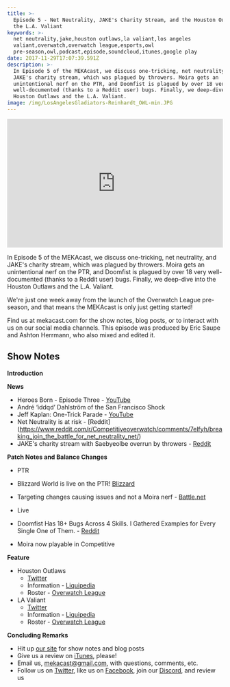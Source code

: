 ```yaml
---
title: >-
  Episode 5 - Net Neutrality, JAKE's Charity Stream, and the Houston Outlaws and
  the L.A. Valiant
keywords: >-
  net neutrality,jake,houston outlaws,la valiant,los angeles
  valiant,overwatch,overwatch league,esports,owl
  pre-season,owl,podcast,episode,soundcloud,itunes,google play
date: 2017-11-29T17:07:39.591Z
description: >-
  In Episode 5 of the MEKAcast, we discuss one-tricking, net neutrality, and
  JAKE's charity stream, which was plagued by throwers. Moira gets an
  unintentional nerf on the PTR, and Doomfist is plagued by over 18 very
  well-documented (thanks to a Reddit user) bugs. Finally, we deep-dive into the
  Houston Outlaws and the L.A. Valiant.
image: /img/LosAngelesGladiators-Reinhardt_OWL-min.JPG
---
```

<iframe width="100%" height="300" scrolling="no" frameborder="no" src="https://w.soundcloud.com/player/?url=https%3A//api.soundcloud.com/tracks/362416625&amp;color=%238992b9&amp;auto_play=false&amp;hide_related=false&amp;show_comments=true&amp;show_user=true&amp;show_reposts=false&amp;show_teaser=true&amp;visual=true"></iframe>

In Episode 5 of the MEKAcast, we discuss one-tricking, net neutrality, and JAKE's charity stream, which was plagued by throwers. Moira gets an unintentional nerf on the PTR, and Doomfist is plagued by over 18 very well-documented (thanks to a Reddit user) bugs. Finally, we deep-dive into the Houston Outlaws and the L.A. Valiant. 

We're just one week away from the launch of the Overwatch League pre-season, and that means the MEKAcast is only just getting started!

Find us at mekacast.com for the show notes, blog posts, or to interact with us on our social media channels. This episode was produced by Eric Saupe and Ashton Herrmann, who also mixed and edited it.

## Show Notes

**Introduction**

**News**

 * Heroes Born - Episode Three - [YouTube](https://www.youtube.com/watch?v=fB9Pyg5ggAs)
  * André ‘iddqd’ Dahlström of the San Francisco Shock
 * Jeff Kaplan: One-Trick Parade - [YouTube](https://youtu.be/R5Hy3Sd1OU8)
 * Net Neutrality is at risk - [Reddit] (https://www.reddit.com/r/Competitiveoverwatch/comments/7elfyh/breaking_join_the_battle_for_net_neutrality_net/)
 * JAKE's charity stream with Saebyeolbe overrun by throwers - [Reddit](https://www.reddit.com/r/Competitiveoverwatch/comments/7f5fs1/jakes_charity_stream_infested_by_throwers/)

**Patch Notes and Balance Changes**
 
 * PTR
  * Blizzard World is live on the PTR! [Blizzard](https://playoverwatch.com/en-us/blog/21182213)
  * Targeting changes causing issues and not a Moira nerf - [Battle.net](https://us.battle.net/forums/en/overwatch/topic/20759636379?page=23#post-454)

 * Live
  * Doomfist Has 18+ Bugs Across 4 Skills. I Gathered Examples for Every Single One of Them. - [Reddit](https://www.reddit.com/r/Overwatch/comments/7etot3/doomfist_has_18_bugs_across_4_skills_i_gathered/)
  * Moira now playable in Competitive

**Feature**

 * Houston Outlaws
   * [Twitter](https://twitter.com/OutlawsOW) 
   * Information - [Liquipedia](http://wiki.teamliquid.net/overwatch/Houston_Outlaws)
   * Roster - [Overwatch League](https://overwatchleague.com/en-us/players)
 * LA Valiant
   * [Twitter](https://twitter.com/LAValiant)
   * Information - [Liquipedia](http://wiki.teamliquid.net/overwatch/Los_Angeles_Valiant)
   * Roster - [Overwatch League](https://overwatchleague.com/en-us/players)

**Concluding Remarks**

 *  Hit up [our site](https://www.mekacast.com) for show notes and blog posts
 *  Give us a review on [iTunes](https://itunes.apple.com/us/podcast/mekacast-overwatch-esports-podcast/id1304572195?mt=2), please!
 *  Email us, <mekacast@gmail.com>, with questions, comments, etc.
 *  Follow us on [Twitter](https://twitter.com/MEKAcast), like us on [Facebook](https://www.facebook.com/mekacast/), join our [Discord](https://discord.gg/VFG9Cug), and review us
